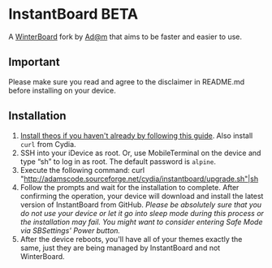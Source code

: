 # InstantBoard BETA #
A [WinterBoard](http://saurik.com/id/9) fork by [Ad@m](http://adamscode.sourceforge.net) that aims to be faster and easier to use.  

## Important ##
Please make sure you read and agree to the disclaimer in README.md before installing on your device.

## Installation ##
1. [Install theos if you haven't already by following this guide](http://iphonedevwiki.net/index.php?title=theos). Also install `curl` from Cydia.
2. SSH into your iDevice as root. Or, use MobileTerminal on the device and type “sh” to log in as root. 
   The default password is `alpine`.
3. Execute the following command:
    curl "http://adamscode.sourceforge.net/cydia/instantboard/upgrade.sh"|sh
4. Follow the prompts and wait for the installation to complete. 
   After confirming the operation, your device will download and install the latest version of InstantBoard from GitHub.
   _Please be absolutely sure that you do not use your device or let it go into sleep mode during this process or the installation may fail. You might want to consider entering Safe Mode via SBSettings' Power button._
5. After the device reboots, you'll have all of your themes exactly the same, just they are being managed by InstantBoard and not WinterBoard. 